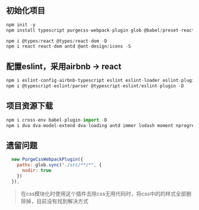 <!--
 * @description: 
 * @author: zs
 * @Date: 2020-06-10 18:01:37
 * @LastEditTime: 2020-06-13 22:47:19
 * @LastEditors: zs
--> 
## 初始化项目
```js
npm init -y
npm install typescript purgecss-webpack-plugin glob @babel/preset-react @babel/preset-typescript copy-webpack-plugin @babel/plugin-transform-runtime @babel/runtime core-js@2 @babel/plugin-proposal-class-properties @babel/plugin-proposal-decorators @babel/core @babel/preset-env babel-loader url-loader file-loader optimize-css-assets-webpack-plugin terser-webpack-plugin  postcss-loader autoprefixer less-loader less  style-loader css-loader mini-css-extract-plugin webpack webpack-cli webpack-dev-server webpack-merge html-webpack-plugin html-webpack-plugin clean-webpack-plugin add-asset-html-webpack-plugin --save-dev

npm i @types/react @types/react-dom -D
npm i react react-dom antd @ant-design/icons -S
```



## 配置eslint，采用airbnb -> react

```js
npm i eslint-config-airbnb-typescript eslint eslint-loader eslint-plugin-import eslint-plugin-react eslint-plugin-react-hooks eslint-plugin-jsx-a11y --D
npm i @typescript-eslint/parser @typescript-eslint/eslint-plugin -D
```



## 项目资源下载
```js
npm i cross-env babel-plugin-import -D
npm i dva dva-model-extend dva-loading antd immer lodash moment nprogress prop-types qs query-string path-to-regexp @ant-design/icons axios -S
```



## 遗留问题
```js
  new PurgeCssWebpackPlugin({
    paths: glob.sync("./src/**/*", {
      nodir: true
    })
  }),
```



> 在css模块化时使用这个插件去除css无用代码时，将css中的的样式全部删除掉，目前没有找到解决方式